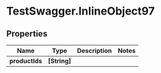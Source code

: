 # TestSwagger.InlineObject97

## Properties

Name | Type | Description | Notes
------------ | ------------- | ------------- | -------------
**productIds** | **[String]** |  | 


